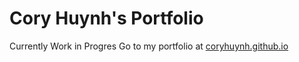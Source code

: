 # Cory Huynh's Portfolio
Currently Work in Progres
Go to my portfolio at [coryhuynh.github.io](https://coryhuynh.github.io/)
